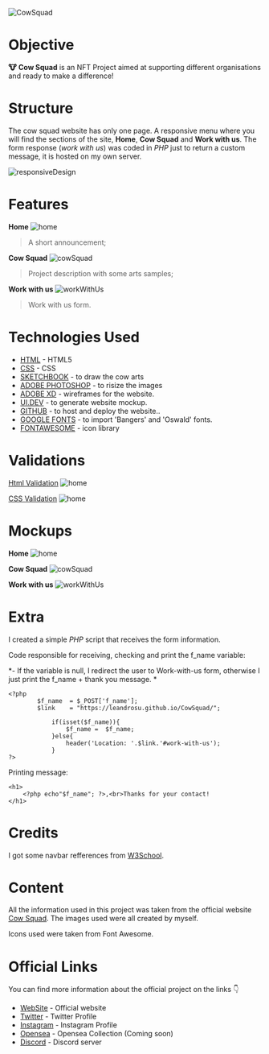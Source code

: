 
![CowSquad](https://cowsquad.xyz/codeInstitute/logoProject.png)

#  Objective

**🐮 Cow Squad** is an NFT Project aimed at supporting different organisations and ready to make a difference!


#  Structure

The cow squad website has only one page. A responsive menu where you will find the sections of the site, **Home**, **Cow Squad** and **Work with us**. The form response (*work with us*) was coded in *PHP* just to return a custom message, it is hosted on my own server.

![responsiveDesign](https://cowsquad.xyz/codeInstitute/responsive_design.jpg)

#  Features
**Home**
![home](https://cowsquad.xyz/codeInstitute/01home.png)

> A short announcement;


**Cow Squad**
![cowSquad](https://cowsquad.xyz/codeInstitute/02cowSquad.jpg)

> Project description with some arts samples;


**Work with us**
![workWithUs](https://cowsquad.xyz/codeInstitute/03workWithUs.png)

> Work with us form.



#  Technologies Used

- [HTML](https://en.wikipedia.org/wiki/HTML5) - HTML5 
- [CSS](https://en.wikipedia.org/wiki/CSS3) - CSS
- [SKETCHBOOK](https://www.sketchbook.com) - to draw the cow arts
- [ADOBE PHOTOSHOP](https://www.adobe.com/ie/products/photoshop.html) - to risize the images
- [ADOBE XD](https://www.adobe.com/products/xd.html) - wireframes for the website.
- [UI.DEV](https://ui.dev/amiresponsive) - to generate website mockup.
- [GITHUB](https://github.com) - to host and deploy the website..
- [GOOGLE FONTS](https://fonts.google.com) - to import  'Bangers' and 'Oswald' fonts.
- [FONTAWESOME](http://fontawesome.com) - icon library


#  Validations
[Html Validation](https://validator.w3.org/)
![home](https://cowsquad.xyz/codeInstitute/htmlValidation.png)

[CSS Validation](https://jigsaw.w3.org/css-validator/)
![home](https://cowsquad.xyz/codeInstitute/cssValidation.png)




#  Mockups
**Home**
![home](https://cowsquad.xyz/codeInstitute/home.jpg)

**Cow Squad**
![cowSquad](https://cowsquad.xyz/codeInstitute/cowSquad.jpg)

**Work with us**
![workWithUs](https://cowsquad.xyz/codeInstitute/workWithUs.jpg)

#  Extra
I created a simple *PHP* script that receives the form information.

Code responsible for receiving, checking and print the f_name variable:

*- If the variable is null, I redirect the user to Work-with-us form, otherwise I just print the f_name + thank you message.
*
   

    <?php
    		$f_name  = $_POST['f_name'];
    		$link    = "https://leandrosu.github.io/CowSquad/";
        
    			if(isset($f_name)){
    				$f_name =  $f_name;
    			}else{
    				header('Location: '.$link.'#work-with-us');
    			}
    ?>


Printing message: 


    <h1>
    	<?php echo"$f_name"; ?>,<br>Thanks for your contact!
    </h1>
#  Credits

I got some navbar refferences from [W3School](https://www.w3schools.com/css/).

#  Content

All the information used in this project was taken from the official website [Cow Squad](https://cowsquad.xyz "Cow Squad"). 
The images used were all created by myself.

Icons used were taken from Font Awesome.

#  Official Links
You can find more information about the official project on the links 👇

- [WebSite](https://cowsquad.xyz) - Official website
- [Twitter](https://twitter.com/cowsquad01) - Twitter Profile
- [Instagram](https://www.instagram.com/cowsquad01/) - Instagram Profile
- [Opensea](https://opensea.io/collection/cowsquad) - Opensea Collection (Coming soon)
- [Discord](https://discord.com/invite/usvhkHvCwF) - Discord server
